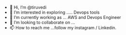 - 👋 Hi, I’m @tiruvedi
- 👀 I’m interested in exploring ..... Devops tools
- 🌱 I’m currently working as ... AWS and Devops Engineer
- 💞️ I’m looking to collaborate on ...
- 📫 How to reach me ...follow my instagram / Linkedin.

<!---
tiruvedi/tiruvedi is a ✨ special ✨ repository because its `README.md` (this file) appears on your GitHub profile.
You can click the Preview link to take a look at your changes.
--->
